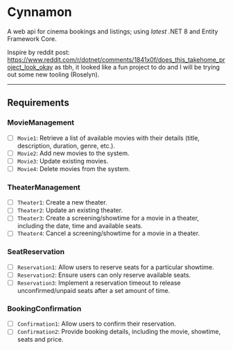 # Cynnamon

A web api for cinema bookings and listings; using *latest* .NET 8 and Entity Framework Core. 

Inspire by reddit post: https://www.reddit.com/r/dotnet/comments/1841x0f/does_this_takehome_project_look_okay
as tbh, it looked like a fun project to do and I will be trying out some new tooling (Roselyn).

---
## Requirements
### MovieManagement
- [ ] `Movie1`: Retrieve a list of available movies with their details (title, description, duration, genre, etc.).
- [ ] `Movie2`: Add new movies to the system.
- [ ] `Movie3`: Update existing movies.
- [ ] `Movie4`: Delete movies from the system.

### TheaterManagement
- [ ] `Theater1`: Create a new theater.
- [ ] `Theater2`: Update an existing theater.
- [ ] `Theater3`: Create a screening/showtime for a movie in a theater, including the date, time and available seats.
- [ ] `Theater4`: Cancel a screening/showtime for a movie in a theater.

### SeatReservation
- [ ] `Reservation1`: Allow users to reserve seats for a particular showtime.
- [ ] `Reservation2`: Ensure users can only reserve available seats.
- [ ] `Reservation3`: Implement a reservation timeout to release unconfirmed/unpaid seats after a set amount of time.

### BookingConfirmation
- [ ] `Confirmation1`: Allow users to confirm their reservation.
- [ ] `Confirmation2`: Provide booking details, including the movie, showtime, seats and price.
